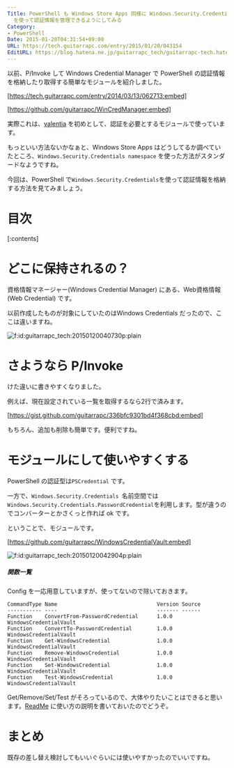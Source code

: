 ```yaml
---
Title: PowerShell も Windows Store Apps 同様に Windows.Security.Credentials namespace
  を使って認証情報を管理できるようにしてみる
Category:
- PowerShell
Date: 2015-01-20T04:31:54+09:00
URL: https://tech.guitarrapc.com/entry/2015/01/20/043154
EditURL: https://blog.hatena.ne.jp/guitarrapc_tech/guitarrapc-tech.hatenablog.com/atom/entry/8454420450080811033
---
```


以前、P/Invoke して Windows Credential Manager で PowerShell の認証情報を格納したり取得する簡単なモジュールを紹介しました。

[https://tech.guitarrapc.com/entry/2014/03/13/062713:embed]

[https://github.com/guitarrapc/WinCredManager:embed]

実際これは、[valentia](https://github.com/guitarrapc/valentia) を初めとして、認証を必要とするモジュールで使っています。

もっといい方法ないかなぁと、Windows Store Apps はどうしてるか調べていたところ、```Windows.Security.Credentials namespace``` を使った方法がスタンダードなようですね。

今回は、PowerShell で```Windows.Security.Credentials```を使って認証情報を格納する方法を見てみましょう。


# 目次

[:contents]

# どこに保持されるの？

資格情報マネージャー(Windows Credential Manager) にある、Web資格情報(Web Credential) です。

以前作成したものが対象にしていたのはWindows Credentials だったので、ここは違いますね。

<p><span itemscope itemtype="https://schema.org/Photograph"><img src="https://cdn-ak.f.st-hatena.com/images/fotolife/g/guitarrapc_tech/20150120/20150120040730.png" alt="f:id:guitarrapc_tech:20150120040730p:plain" title="f:id:guitarrapc_tech:20150120040730p:plain" class="hatena-fotolife" itemprop="image"></span></p>

# さようなら P/Invoke

けた違いに書きやすくなりました。

例えば、現在設定されている一覧を取得するなら2行で済みます。

[https://gist.github.com/guitarrapc/336bfc9301bd4f368cbd:embed]

もちろん、追加も削除も簡単です。便利ですね。

# モジュールにして使いやすくする

PowerShell の認証型は```PSCredential``` です。

一方で、```Windows.Security.Credentials ```名前空間では ```Windows.Security.Credentials.PasswordCredential```を利用します。型が違うのでコンバーターとかさくっと作れば ok です。

ということで、モジュールです。

[https://github.com/guitarrapc/WindowsCredentialVault:embed]

<p><span itemscope itemtype="https://schema.org/Photograph"><img src="https://cdn-ak.f.st-hatena.com/images/fotolife/g/guitarrapc_tech/20150120/20150120042904.png" alt="f:id:guitarrapc_tech:20150120042904p:plain" title="f:id:guitarrapc_tech:20150120042904p:plain" class="hatena-fotolife" itemprop="image"></span></p>


##### 関数一覧

Config を一応用意していますが、使ってないので除いておきます。

```
CommandType Name                                Version Source                
----------- ----                                ------- ------                
Function    ConvertFrom-PasswordCredential      1.0.0   WindowsCredentialVault
Function    ConvertTo-PasswordCredential        1.0.0   WindowsCredentialVault
Function    Get-WindowsCredential               1.0.0   WindowsCredentialVault
Function    Remove-WindowsCredential            1.0.0   WindowsCredentialVault
Function    Set-WindowsCredential               1.0.0   WindowsCredentialVault
Function    Test-WindowsCredential              1.0.0   WindowsCredentialVault
```

Get/Remove/Set/Test がそろっているので、大体やりたいことはできると思います。[ReadMe](https://github.com/guitarrapc/WindowsCredentialVault#windowscredentialvault) に使い方の説明を書いておいたのでどうぞ。

# まとめ

既存の差し替え検討してもいいぐらいには使いやすかったのでいいですね。
